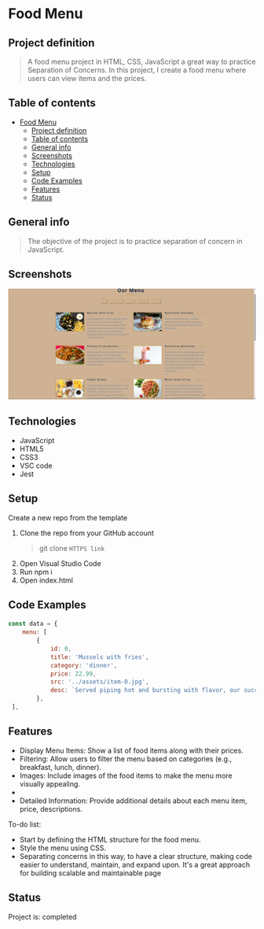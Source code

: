 # Food Menu

## Project definition

> A food menu project in HTML, CSS, JavaScript a great way to practice
> Separation of Concerns. In this project, I create a food menu where users can
> view items and the prices.

## Table of contents

- [Food Menu](#food-menu)
  - [Project definition](#project-definition)
  - [Table of contents](#table-of-contents)
  - [General info](#general-info)
  - [Screenshots](#screenshots)
  - [Technologies](#technologies)
  - [Setup](#setup)
  - [Code Examples](#code-examples)
  - [Features](#features)
  - [Status](#status)

## General info

> The objective of the project is to practice separation of concern in
> JavaScript.

## Screenshots

![Example screenshot](./assets/screenshot-2.png)

## Technologies

- JavaScript
- HTML5
- CSS3
- VSC code
- Jest

## Setup

Create a new repo from the template

1. Clone the repo from your GitHub account
   > git clone `HTTPS link`
2. Open Visual Studio Code
3. Run npm i
4. Open index.html

## Code Examples

```js
const data = {
    menu: [
        {
            id: 0,
            title: 'Mussels with fries',
            category: 'dinner',
            price: 22.99,
            src: '../assets/item-0.jpg',
            desc: `Served piping hot and bursting with flavor, our succulent mussels are cooked to perfection in a savory broth infused with aromatic herbs and spices. Each plump mussel is a burst of ocean freshness, delicately balanced with the richness of our homemade sauce.`,
        },
 ],
```

## Features

- Display Menu Items: Show a list of food items along with their prices.
- Filtering: Allow users to filter the menu based on categories (e.g.,
  breakfast, lunch, dinner).
- Images: Include images of the food items to make the menu more visually
  appealing.
-
- Detailed Information: Provide additional details about each menu item, price,
  descriptions.

To-do list:

- Start by defining the HTML structure for the food menu.
- Style the menu using CSS.
- Separating concerns in this way, to have a clear structure, making code easier
  to understand, maintain, and expand upon. It's a great approach for building
  scalable and maintainable page

## Status

Project is: completed
